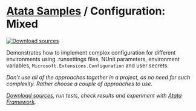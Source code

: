 # [Atata Samples](https://github.com/atata-framework/atata-samples) / Configuration: Mixed

[![Download sources](https://img.shields.io/badge/Download-sources-brightgreen.svg)](https://github.com/atata-framework/atata-samples/raw/main/_archives/Configuration.Mixed.zip)

Demonstrates how to implement complex configuration for different environments using
.runsettings files, NUnit parameters, environment variables, `Microsoft.Extensions.Configuration` and user secrets.

*Don't use all of the approaches together in a project, as no need for such complexity.
Rather choose a couple of approaches to use.*

*[Download sources](https://github.com/atata-framework/atata-samples/raw/main/_archives/Configuration.Mixed.zip),
run tests, check results and experiment with [Atata Framework](https://atata.io).*
